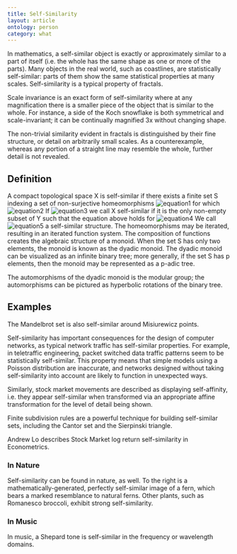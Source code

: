 ```yaml
---
title: Self-Similarity
layout: article
ontology: person
category: what
---
```


In mathematics, a self-similar object is exactly or approximately similar to a
part of itself (i.e. the whole has the same shape as one or more of the parts).
Many objects in the real world, such as coastlines, are statistically self-similar:
parts of them show the same statistical properties at many scales. Self-similarity
is a typical property of fractals.

Scale invariance is an exact form of self-similarity where at any magnification
there is a smaller piece of the object that is similar to the whole. For instance,
a side of the Koch snowflake is both symmetrical and scale-invariant; it can be
continually magnified 3x without changing shape.

The non-trivial similarity evident in fractals is distinguished by their fine
structure, or detail on arbitrarily small scales. As a counterexample, whereas
any portion of a straight line may resemble the whole, further detail is not revealed.

## Definition

A compact topological space X is self-similar if there exists a finite set S indexing
a set of non-surjective homeomorphisms ![equation1](equation1.gif) for which
![equation2](equation2.gif) If ![equation3](equation3.gif) we call X self-similar
if it is the only non-empty subset of Y such that the equation above holds for
![equation4](equation4) We call ![equation5](equation5.gif) a self-similar structure.
The homeomorphisms may be iterated, resulting in an iterated function system.
The composition of functions creates the algebraic structure of a monoid. When
the set S has only two elements, the monoid is known as the dyadic monoid. The
dyadic monoid can be visualized as an infinite binary tree; more generally, if
the set S has p elements, then the monoid may be represented as a p-adic tree.

The automorphisms of the dyadic monoid is the modular group; the automorphisms
can be pictured as hyperbolic rotations of the binary tree.

## Examples

The Mandelbrot set is also self-similar around Misiurewicz points.

Self-similarity has important consequences for the design of computer networks,
as typical network traffic has self-similar properties. For example, in teletraffic
engineering, packet switched data traffic patterns seem to be statistically
self-similar. This property means that simple models using a Poisson distribution
are inaccurate, and networks designed without taking self-similarity into account
are likely to function in unexpected ways.

Similarly, stock market movements are described as displaying self-affinity, i.e.
they appear self-similar when transformed via an appropriate affine transformation
for the level of detail being shown.

Finite subdivision rules are a powerful technique for building self-similar sets,
including the Cantor set and the Sierpinski triangle.

Andrew Lo describes Stock Market log return self-similarity in Econometrics.

### In Nature

Self-similarity can be found in nature, as well. To the right is a
mathematically-generated, perfectly self-similar image of a fern, which bears a
marked resemblance to natural ferns. Other plants, such as Romanesco broccoli,
exhibit strong self-similarity.

### In Music

In music, a Shepard tone is self-similar in the frequency or wavelength domains.

